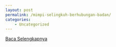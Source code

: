 ```yaml
---
layout: post
permalink: /mimpi-selingkuh-berhubungan-badan/
categories:
    - Uncategorized
---
```


[Baca Selengkapnya](/07)